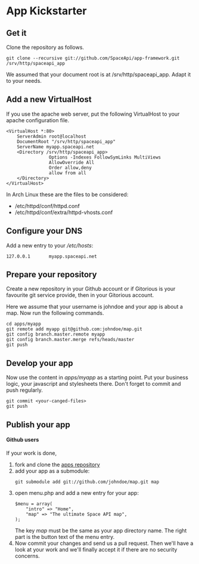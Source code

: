 App Kickstarter
===================

Get it
------

Clone the repository as follows.

```
git clone --recursive git://github.com/SpaceApi/app-framework.git /srv/http/spaceapi_app
```

We assumed that your document root is at /srv/http/spaceapi_app. Adapt it to your needs.


Add a new VirtualHost
---------------------

If you use the apache web server, put the following VirtualHost to your apache configuration file.

<pre><code>&lt;VirtualHost *:80>
    ServerAdmin root@localhost
    DocumentRoot "/srv/http/spaceapi_app"
    ServerName myapp.spaceapi.net
    &lt;Directory /srv/http/spaceapi_app>
                Options -Indexes FollowSymLinks MultiViews
                AllowOverride All
                Order allow,deny
                allow from all
    &lt;/Directory>
&lt;/VirtualHost>
</code></pre>

In Arch Linux these are the files to be considered:

* /etc/httpd/conf/httpd.conf
* /etc/httpd/conf/extra/httpd-vhosts.conf


Configure your DNS
------------------

Add a new entry to your <em>/etc/hosts</em>:

<pre><code>127.0.0.1       myapp.spaceapi.net</code></pre>

Prepare your repository
-----------------------

Create a new repository in your Github account or if Gitorious is your favourite git service provide, then in your Gitorious account.

Here we assume that your username is johndoe and your app is about a map. Now run the following commands.


<pre><code>cd apps/myapp
git remote add myapp git@github.com:johndoe/map.git
git config branch.master.remote myapp
git config branch.master.merge refs/heads/master
git push
</code></pre>

Develop your app
----------------

Now use the content in <em>apps/myapp</em> as a starting point. Put your business logic, your javascript and stylesheets there. Don't forget to commit and push regularly.

<pre><code>git commit &lt;your-canged-files>
git push
</code></pre>


Publish your app
----------------

<h4>Github users</h4>

If your work is done,

<ol>
    <li>fork and clone the <a href="https://github.com/SpaceApi/apps" target="_blank">apps repository</a></li>
    <li>add your app as a submodule: <pre><code>git submodule add git://github.com/johndoe/map.git map</code></pre></li>
    <li>open menu.php and add a new entry for your app:
<pre><code>$menu = array(
    "intro" => "Home",
    "map" => "The ultimate Space API map",
);
</code></pre>
                The key <em>map</em> must be the same as your app directory name. The right part is the button text of the menu entry.
            </li>
            <li>
                Now commit your changes and send us a pull request. Then we'll have a look at your work and we'll finally accept it if there are no security concerns.</li>
</ol>
